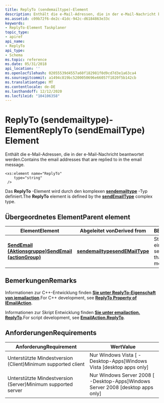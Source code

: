 ```yaml
---
title: ReplyTo (sendemailtype)-Element
description: Enthält die e-Mail-Adressen, die in der e-Mail-Nachricht beantwortet werden.
ms.assetid: c09b72f6-de2c-41dc-942c-d6184863e33c
keywords:
- ReplyTo-Element Taskplaner
topic_type:
- apiref
api_name:
- ReplyTo
api_type:
- Schema
ms.topic: reference
ms.date: 05/31/2018
api_location: ''
ms.openlocfilehash: 02055539d4557a60f182981f0d9cd7d3e1a63ca4
ms.sourcegitcommit: a1494c819bc5200050696e66057f1020f5b142cb
ms.translationtype: MT
ms.contentlocale: de-DE
ms.lasthandoff: 12/12/2020
ms.locfileid: "104106358"
---
```

# <a name="replyto-sendemailtype-element"></a><span data-ttu-id="1b1d4-104">ReplyTo (sendemailtype)-Element</span><span class="sxs-lookup"><span data-stu-id="1b1d4-104">ReplyTo (sendEmailType) Element</span></span>

<span data-ttu-id="1b1d4-105">Enthält die e-Mail-Adressen, die in der e-Mail-Nachricht beantwortet werden.</span><span class="sxs-lookup"><span data-stu-id="1b1d4-105">Contains the email addresses that are replied to in the email message.</span></span>

``` syntax
<xs:element name="ReplyTo"
    type="string"
 />
```

<span data-ttu-id="1b1d4-106">Das **ReplyTo** -Element wird durch den komplexen [**sendemailtype**](taskschedulerschema-sendemailtype-complextype.md) -Typ definiert.</span><span class="sxs-lookup"><span data-stu-id="1b1d4-106">The **ReplyTo** element is defined by the [**sendEmailType**](taskschedulerschema-sendemailtype-complextype.md) complex type.</span></span>

## <a name="parent-element"></a><span data-ttu-id="1b1d4-107">Übergeordnetes Element</span><span class="sxs-lookup"><span data-stu-id="1b1d4-107">Parent element</span></span>



| <span data-ttu-id="1b1d4-108">Element</span><span class="sxs-lookup"><span data-stu-id="1b1d4-108">Element</span></span>                                                                              | <span data-ttu-id="1b1d4-109">Abgeleitet von</span><span class="sxs-lookup"><span data-stu-id="1b1d4-109">Derived from</span></span>                                                           | <span data-ttu-id="1b1d4-110">BESCHREIBUNG</span><span class="sxs-lookup"><span data-stu-id="1b1d4-110">Description</span></span>                                                  |
|--------------------------------------------------------------------------------------|------------------------------------------------------------------------|--------------------------------------------------------------|
| [<span data-ttu-id="1b1d4-111">**SendEmail (Aktionsgruppe)**</span><span class="sxs-lookup"><span data-stu-id="1b1d4-111">**SendEmail (actionGroup)**</span></span>](taskschedulerschema-sendemail-actiongroup-element.md) | [<span data-ttu-id="1b1d4-112">**sendemailtype**</span><span class="sxs-lookup"><span data-stu-id="1b1d4-112">**sendEMailType**</span></span>](taskschedulerschema-sendemailtype-complextype.md) | <span data-ttu-id="1b1d4-113">Stellt eine Aktion dar, die eine e-Mail-Nachricht sendet.</span><span class="sxs-lookup"><span data-stu-id="1b1d4-113">Represents an action that sends an email message.</span></span><br/> |



## <a name="remarks"></a><span data-ttu-id="1b1d4-114">Bemerkungen</span><span class="sxs-lookup"><span data-stu-id="1b1d4-114">Remarks</span></span>

<span data-ttu-id="1b1d4-115">Informationen zur C++-Entwicklung finden [**Sie unter ReplyTo-Eigenschaft von iemailaction**](/windows/desktop/api/taskschd/nf-taskschd-iemailaction-get_replyto).</span><span class="sxs-lookup"><span data-stu-id="1b1d4-115">For C++ development, see [**ReplyTo Property of IEmailAction**](/windows/desktop/api/taskschd/nf-taskschd-iemailaction-get_replyto).</span></span>

<span data-ttu-id="1b1d4-116">Informationen zur Skript Entwicklung finden [**Sie unter emailaction. ReplyTo**](emailaction-replyto.md).</span><span class="sxs-lookup"><span data-stu-id="1b1d4-116">For script development, see [**EmailAction.ReplyTo**](emailaction-replyto.md).</span></span>

## <a name="requirements"></a><span data-ttu-id="1b1d4-117">Anforderungen</span><span class="sxs-lookup"><span data-stu-id="1b1d4-117">Requirements</span></span>



| <span data-ttu-id="1b1d4-118">Anforderung</span><span class="sxs-lookup"><span data-stu-id="1b1d4-118">Requirement</span></span> | <span data-ttu-id="1b1d4-119">Wert</span><span class="sxs-lookup"><span data-stu-id="1b1d4-119">Value</span></span> |
|-------------------------------------|------------------------------------------------------|
| <span data-ttu-id="1b1d4-120">Unterstützte Mindestversion (Client)</span><span class="sxs-lookup"><span data-stu-id="1b1d4-120">Minimum supported client</span></span><br/> | <span data-ttu-id="1b1d4-121">Nur Windows Vista \[ -Desktop-Apps\]</span><span class="sxs-lookup"><span data-stu-id="1b1d4-121">Windows Vista \[desktop apps only\]</span></span><br/>       |
| <span data-ttu-id="1b1d4-122">Unterstützte Mindestversion (Server)</span><span class="sxs-lookup"><span data-stu-id="1b1d4-122">Minimum supported server</span></span><br/> | <span data-ttu-id="1b1d4-123">Nur Windows Server 2008 \[ -Desktop-Apps\]</span><span class="sxs-lookup"><span data-stu-id="1b1d4-123">Windows Server 2008 \[desktop apps only\]</span></span><br/> |



 

 





